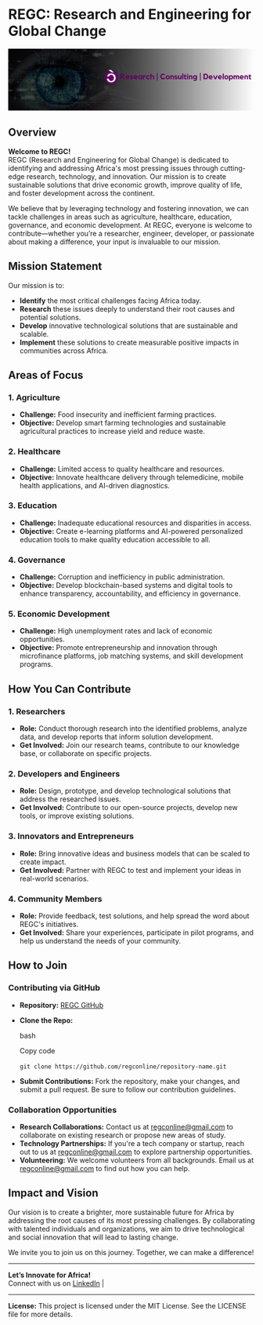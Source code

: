 REGC: Research and Engineering for Global Change
================================================

![My Project Logo](https://github.com/regconline/regconline/blob/main/Research%20Consulting%20%20Development.png)


Overview
--------

**Welcome to REGC!**  
REGC (Research and Engineering for Global Change) is dedicated to identifying and addressing Africa's most pressing issues through cutting-edge research, technology, and innovation. Our mission is to create sustainable solutions that drive economic growth, improve quality of life, and foster development across the continent.

We believe that by leveraging technology and fostering innovation, we can tackle challenges in areas such as agriculture, healthcare, education, governance, and economic development. At REGC, everyone is welcome to contribute—whether you’re a researcher, engineer, developer, or passionate about making a difference, your input is invaluable to our mission.

Mission Statement
-----------------

Our mission is to:

*   **Identify** the most critical challenges facing Africa today.
*   **Research** these issues deeply to understand their root causes and potential solutions.
*   **Develop** innovative technological solutions that are sustainable and scalable.
*   **Implement** these solutions to create measurable positive impacts in communities across Africa.

Areas of Focus
--------------

### 1\. Agriculture

*   **Challenge:** Food insecurity and inefficient farming practices.
*   **Objective:** Develop smart farming technologies and sustainable agricultural practices to increase yield and reduce waste.

### 2\. Healthcare

*   **Challenge:** Limited access to quality healthcare and resources.
*   **Objective:** Innovate healthcare delivery through telemedicine, mobile health applications, and AI-driven diagnostics.

### 3\. Education

*   **Challenge:** Inadequate educational resources and disparities in access.
*   **Objective:** Create e-learning platforms and AI-powered personalized education tools to make quality education accessible to all.

### 4\. Governance

*   **Challenge:** Corruption and inefficiency in public administration.
*   **Objective:** Develop blockchain-based systems and digital tools to enhance transparency, accountability, and efficiency in governance.

### 5\. Economic Development

*   **Challenge:** High unemployment rates and lack of economic opportunities.
*   **Objective:** Promote entrepreneurship and innovation through microfinance platforms, job matching systems, and skill development programs.

How You Can Contribute
----------------------

### 1\. Researchers

*   **Role:** Conduct thorough research into the identified problems, analyze data, and develop reports that inform solution development.
*   **Get Involved:** Join our research teams, contribute to our knowledge base, or collaborate on specific projects.

### 2\. Developers and Engineers

*   **Role:** Design, prototype, and develop technological solutions that address the researched issues.
*   **Get Involved:** Contribute to our open-source projects, develop new tools, or improve existing solutions.

### 3\. Innovators and Entrepreneurs

*   **Role:** Bring innovative ideas and business models that can be scaled to create impact.
*   **Get Involved:** Partner with REGC to test and implement your ideas in real-world scenarios.

### 4\. Community Members

*   **Role:** Provide feedback, test solutions, and help spread the word about REGC's initiatives.
*   **Get Involved:** Share your experiences, participate in pilot programs, and help us understand the needs of your community.

How to Join
-----------

### **Contributing via GitHub**

*   **Repository:** [REGC GitHub](https://github.com/regconline)
*   **Clone the Repo:**
    
    bash
    
    Copy code
    
    `git clone https://github.com/regconline/repository-name.git`
    
*   **Submit Contributions:** Fork the repository, make your changes, and submit a pull request. Be sure to follow our contribution guidelines.

### **Collaboration Opportunities**

*   **Research Collaborations:** Contact us at regconline@gmail.com to collaborate on existing research or propose new areas of study.
*   **Technology Partnerships:** If you're a tech company or startup, reach out to us at regconline@gmail.com to explore partnership opportunities.
*   **Volunteering:** We welcome volunteers from all backgrounds. Email us at regconline@gmail.com to find out how you can help.

Impact and Vision
-----------------

Our vision is to create a brighter, more sustainable future for Africa by addressing the root causes of its most pressing challenges. By collaborating with talented individuals and organizations, we aim to drive technological and social innovation that will lead to lasting change.

We invite you to join us on this journey. Together, we can make a difference!

* * *

**Let’s Innovate for Africa!**  
Connect with us on [LinkedIn](https://www.linkedin.com/company/regconline) | 
* * *

**License:** This project is licensed under the MIT License. See the LICENSE file for more details.
